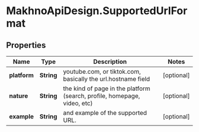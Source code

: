 # MakhnoApiDesign.SupportedUrlFormat

## Properties
Name | Type | Description | Notes
------------ | ------------- | ------------- | -------------
**platform** | **String** | youtube.com, or tiktok.com, basically the url.hostname field | [optional] 
**nature** | **String** | the kind of page in the platform (search, profile, homepage, video, etc) | [optional] 
**example** | **String** | and example of the supported URL. | [optional] 
